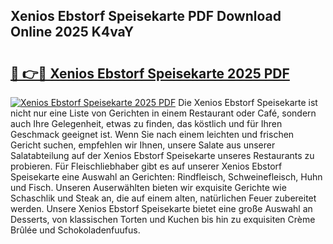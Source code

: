 ## Xenios Ebstorf Speisekarte PDF Download Online 2025 K4vaY

# <h2><a href="http://gcbqsy.nevu.top/?p=Xenios+Ebstorf+Speisekarte">🔗 👉🔴 Xenios Ebstorf Speisekarte 2025 PDF</a></h2>

[![Xenios Ebstorf Speisekarte 2025 PDF](https://i.imgur.com/dBaPXMq.png)](http://gcbqsy.nevu.top/?p=Xenios+Ebstorf+Speisekarte)
Die Xenios Ebstorf Speisekarte ist nicht nur eine Liste von Gerichten in einem Restaurant oder Café, sondern auch Ihre Gelegenheit, etwas zu finden, das köstlich und für Ihren Geschmack geeignet ist. Wenn Sie nach einem leichten und frischen Gericht suchen, empfehlen wir Ihnen, unsere Salate aus unserer Salatabteilung auf der Xenios Ebstorf Speisekarte unseres Restaurants zu probieren. Für Fleischliebhaber gibt es auf unserer Xenios Ebstorf Speisekarte eine Auswahl an Gerichten: Rindfleisch, Schweinefleisch, Huhn und Fisch. Unseren Auserwählten bieten wir exquisite Gerichte wie Schaschlik und Steak an, die auf einem alten, natürlichen Feuer zubereitet werden. Unsere Xenios Ebstorf Speisekarte bietet eine große Auswahl an Desserts, von klassischen Torten und Kuchen bis hin zu exquisiten Crème Brûlée und Schokoladenfuufus.
